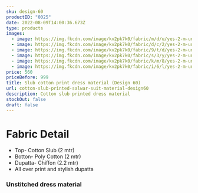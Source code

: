 ```yaml
---
sku: design-60
productID: "0025"
date: 2022-08-09T14:00:36.673Z
type: products
images:
  - image: https://img.fkcdn.com/image/kv2pk7k0/fabric/m/d/u/yes-2-m-unstitched-2-2-m-design-60-sun-fashion-and-lifestyle-original-imag825dcyj23yhy.jpeg
  - image: https://img.fkcdn.com/image/kv2pk7k0/fabric/d/c/2/yes-2-m-unstitched-2-2-m-design-60-sun-fashion-and-lifestyle-original-imag825dbdrhbzqm.jpeg
  - image: https://img.fkcdn.com/image/kv2pk7k0/fabric/9/t/d/yes-2-m-unstitched-2-2-m-design-60-sun-fashion-and-lifestyle-original-imag825degn9crzh.jpeg
  - image: https://img.fkcdn.com/image/kv2pk7k0/fabric/s/3/y/yes-2-m-unstitched-2-2-m-design-60-sun-fashion-and-lifestyle-original-imag825dapxgu4kg.jpeg
  - image: https://img.fkcdn.com/image/kv2pk7k0/fabric/k/m/8/yes-2-m-unstitched-2-2-m-design-60-sun-fashion-and-lifestyle-original-imag825d6fxmngem.jpeg
  - image: https://img.fkcdn.com/image/kv2pk7k0/fabric/i/6/l/yes-2-m-unstitched-2-2-m-design-60-sun-fashion-and-lifestyle-original-imag825dacgtbvfb.jpeg
price: 560
priceBefore: 999
title: Slub cotton print dress material (Design 60)
url: cotton-slub-printed-salwar-suit-material-design60
description: Cotton slub printed dress material
stockOut: false
draft: false
---
```

# Fabric Detail
- Top- Cotton Slub (2 mtr)
- Botton- Poly Cotton (2 mtr)
- Dupatta- Chiffon (2.2 mtr)
- All over print and stylish dupatta

### Unstitched dress material